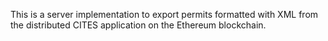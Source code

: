 This is a server implementation to export permits formatted with XML from the distributed CITES application on the Ethereum blockchain.
